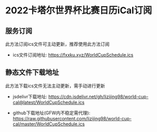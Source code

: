 # 2022卡塔尔世界杯比赛日历iCal订阅

## 服务订阅

此方法订阅ics文件可主动更新，推荐使用此方法订阅

* ics文件订阅地址: https://fxxku.xyz/WorldCupSchedule.ics

## 静态文件下载地址

此方法下载ics文件无法主动更新，需手动进行更新

* jsdelivr下载地址: https://cdn.jsdelivr.net/gh/lizijing98/world-cup-cal@latest/WorldCupSchedule.ics

* github下载地址(GFW内不稳定需代理): https://raw.githubusercontent.com/lizijing98/world-cup-cal/master/WorldCupSchedule.ics